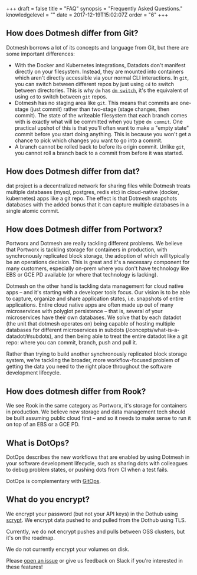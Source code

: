 +++
draft = false
title = "FAQ"
synopsis = "Frequently Asked Questions."
knowledgelevel = ""
date = 2017-12-19T15:02:07Z
order = "6"
+++

## How does Dotmesh differ from Git?

Dotmesh borrows a lot of its concepts and language from Git, but there are some important differences:

* With the Docker and Kubernetes integrations, Datadots don't manifest directly on your filesystem.
  Instead, they are mounted into containers which aren't directly accessible via your normal CLI interactions.
  In `git`, you can switch between different repos by just using `cd` to switch between directories.
  This is why `dm` has [`dm switch`](/references/cli/#select-a-different-current-dot-dm-switch-dot), it's the equivalent of using `cd` to switch between `git` repos.
* Dotmesh has no staging area like `git`.
  This means that commits are one-stage (just commit) rather than two-stage (stage changes, then commit).
  The state of the writeable filesystem that each branch comes with is exactly what will be committed when you type `dm commit`.
  One practical upshot of this is that you'll often want to make a "empty state" commit before you start doing anything.
  This is because you won't get a chance to pick which changes you want to go into a commit.
* A branch cannot be rolled back to before its origin commit.
  Unlike `git`, you cannot roll a branch back to a commit from before it was started.

## How does Dotmesh differ from dat?

dat project is a decentralized network for sharing files while Dotmesh treats multiple databases (mysql, postgres, redis etc) in cloud-native (docker, kubernetes) apps like a git repo. The effect is that Dotmesh snapshots databases with the added bonus that it can capture multiple databases in a single atomic commit.

## How does Dotmesh differ from Portworx?

Portworx and Dotmesh are really tackling different problems. We believe that Portworx is tackling storage for containers in production, with synchronously replicated block storage, the adoption of which will typically be an operations decision. This is great and it's a necessary component for many customers, especially on-prem where you don't have technology like EBS or GCE PD available (or where that technology is lacking).

Dotmesh on the other hand is tackling data management for cloud native apps – and it's starting with a developer tools focus. Our vision is to be able to capture, organize and share application states, i.e. snapshots of entire applications. Entire cloud native apps are often made up out of many microservices with polyglot persistence – that is, several of your microservices have their own databases. We solve that by each datadot (the unit that dotmesh operates on) being capable of hosting multiple databases for different microservices in subdots (/concepts/what-is-a-datadot/#subdots), and then being able to treat the entire datadot like a git repo: where you can commit, branch, push and pull it.

Rather than trying to build another synchronously replicated block storage system, we're tackling the broader, more workflow-focused problem of getting the data you need to the right place throughout the software development lifecycle. 

## How does dotmesh differ from Rook?

We see Rook in the same category as Portworx, it's storage for containers in production. We believe new storage and data management tech should be built assuming public cloud first – and so it needs to make sense to run it on top of an EBS or a GCE PD.


## What is DotOps?

DotOps describes the new workflows that are enabled by using Dotmesh in your software development lifecycle, such as sharing dots with colleagues to debug problem states, or pushing dots from CI when a test fails.

DotOps is complementary with [GitOps](https://www.weave.works/blog/gitops-operations-by-pull-request).

## What do you encrypt?

We encrypt your password (but not your API keys) in the Dothub using [scrypt](https://godoc.org/golang.org/x/crypto/scrypt).
We encrypt data pushed to and pulled from the Dothub using TLS.

Currently, we do not encrypt pushes and pulls between OSS clusters, but it's on the roadmap.

We do not currently encrypt your volumes on disk.

Please [open an issue](https://github.com/dotmesh-io/dotmesh/issues/new) or give us feedback on Slack if you're interested in these features!
